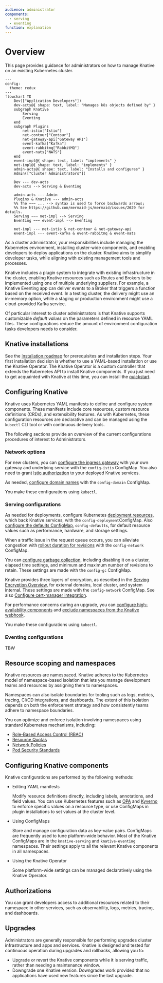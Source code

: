 ```yaml
---
audience: administrator
components:
  - serving
  - eventing
function: explanation
---
```

# Overview

This page provides guidance for administrators on how to manage Knative on an existing Kubernetes cluster.

```mermaid
---
config:
  theme: redux
---
flowchart TD
    Dev(["Application Developers"])
    dev-acts@{ shape: text, label: "Manages k8s objects defined by" }
    subgraph Knative
        Serving
        Eventing
    end
    subgraph Plugins
        net-istio["Istio"]
        net-contour["Contour"]
        net-gateway-api["Gateway API"]
        event-kafka["Kafka"]
        event-rabbitmq["RabbitMQ"]
        event-nats["NATS"]
    end
    event-impl@{ shape: text, label: "implements" }
    net-impl@{ shape: text, label: "implements" }
    admin-acts@{ shape: text, label: "Installs and configures" }
    Admin(["Cluster Administrators"])

    Dev --- dev-acts
    dev-acts --> Serving & Eventing
    
    admin-acts --- Admin
    Plugins & Knative --- admin-acts
    %% The ~~~ ... --> syntax is used to force backwards arrows;
    %% See https://github.com/mermaid-js/mermaid/issues/2629 for details.
    Serving ~~~ net-impl --> Serving
    Eventing ~~~ event-impl --> Eventing

    net-impl --- net-istio & net-contour & net-gateway-api
    event-impl --- event-kafka & event-rabbitmq & event-nats
```

As a cluster administrator, your responsibilities include managing the Kubernetes environment, installing cluster-wide components, and enabling developers to deploy applications on the cluster. Knative aims to simplify developer tasks, while aligning with existing management tools and processes.

Knative includes a plugin system to integrate with existing infrastructure in the cluster, enabling Knative resources such as Routes and Brokers to be implemented using one of multiple underlying suppliers. For example, a Knative Eventing app can deliver events to a Broker that triggers a function based on the received event. In a testing cluster, the delivery might use an in-memory option, while a staging or production environment might use a cloud-provided Kafka service.

Of particular interest to cluster administrators is that Knative supports customizable _default values_ on the parameters defined in resource YAML files. These configurations reduce the amount of environment configuration tasks developers needs to consider.

## Knative installations

See the [Installation roadmap](../install/README.md#installation-roadmap) for prerequisites and installation steps. Your first installation decision is whether to use a YAML-based installation or use the Knative Operator. The Knative Operator is a custom controller that extends the Kubernetes API to install Knative components. If you just need to get acquainted with Knative at this time, you can install the [quickstart](../getting-started/quickstart-install.md).

## Configuring Knative

Knative uses Kubernetes YAML manifests to define and configure system components. These manifests include core resources, custom resource definitions (CRDs), and extensibility features. As with Kubernetes, these configuration resources are declarative and can be managed using the `kubectl` CLI tool or with continuous delivery tools.

The following sections provide an overview of the current configurations procedures of interest to Administrators.

### Network options

For new clusters, you can [configure the ingress gateway](../serving/setting-up-custom-ingress-gateway.md) with your own gateway and underlying service with the `config-istio` ConfigMap. You also need to grant [Istio authorization](../serving/istio-authorization.md) to your deployed Knative services.

As needed, [configure domain names](../serving/using-a-custom-domain.md) with the `config-domain` ConfigMap.

You make these configurations using `kubectl`.

### Serving configurations

As needed for deployments, configure Kubernetes [deployment resources](../serving/configuration/deployment.md), which back Knative services, with the `config-deployment`ConfigMap. Also [configure the defaults ConfigMap](../serving/configuration/config-defaults.md), `config-defaults`, for default resource values such as performance, hardware, and storage settings.

When a traffic issue in the request queue occurs, you can alleviate congestion with [rollout duration for revisions](../serving/configuration/rolling-out-latest-revision-configmap.md) with the `config-network` ConfigMap.

You can [configure garbage collection](../serving/revisions/revision-admin-config-options.md), including disabling it on a cluster, elapsed time settings, and minimum and maximum number of revisions to retain. These settings are made with the `config-gc` ConfigMap.

Knative provides three layers of encryption, as described in the [Serving Encryption Overview](../serving/encryption/encryption-overview.md), for external domains, local cluster, and system internal. These settings are made with the `config-network` ConfigMap. See also [Configure cert-manager integration](../serving/encryption/configure-certmanager-integration.md).

For performance concerns during an upgrade, you can [configure high-availability components](../serving/config-ha.md) and [exclude namespaces from the Knative webhook](../serving/webhook-customizations.md).

You make these configurations using `kubectl`.

### Eventing configurations

TBW

## Resource scoping and namespaces

Knative resources are namespaced. Knative adheres to the Kubernetes model of namespace-based isolation that lets you manage development teams and resources by assigning them to namespaces.

Namespaces can also isolate boundaries for tooling such as logs, metrics, tracing, CI/CD integrations, and dashboards. The extent of this isolation depends on both the enforcement strategy and how consistently teams adhere to namespace boundaries.

You can optimize and enforce isolation involving namespaces using standard Kubernetes mechanisms, including:

- [Role-Based Access Control (RBAC)](https://kubernetes.io/docs/reference/access-authn-authz/rbac/)
- [Resource Quotas](https://kubernetes.io/docs/concepts/policy/resource-quotas/)
- [Network Policies](https://kubernetes.io/docs/concepts/services-networking/network-policies/)
- [Pod Security Standards](https://kubernetes.io/docs/concepts/security/pod-security-standards/)

## Configuring Knative components

Knative configurations are performed by the following methods:

- Editing YAML manifests

    Modify resource definitions directly, including labels, annotations, and field values. You can use Kubernetes features such as [OPA](https://kubernetes.io/blog/2019/08/06/opa-gatekeeper-policy-and-governance-for-kubernetes/) and [Kyverno](https://kyverno.io) to enforce specific values on a resource type, or use ConfigMaps in plugin installations to set values at the cluster level.

- Using ConfigMaps

    Store and manage configuration data as key-value pairs. ConfigMaps are frequently used to tune platform-wide behavior. Most of the Knative ConfigMaps are in the `knative-serving` and `knative-eventing` namespaces. Their settings apply to all the relevant Knative components in all namespaces.

- Using the Knative Operator

    Some platform-wide settings can be managed declaratively using the Knative Operator.


## Authorizations

You can grant developers access to additional resources related to their namespace in other services, such as observability, logs, metrics, tracing, and dashboards.

## Upgrades

Administrators are generally responsible for performing upgrades cluster infrastructure and apps and services. Knative is designed and tested for continuous operation during upgrades and rollbacks, allowing you to:

- Upgrade or revert the Knative components while it is serving traffic, rather than needing a maintenance window.
- Downgrade one Knative version. Downgrades work provided that no applications have used new features since the last upgrade.
